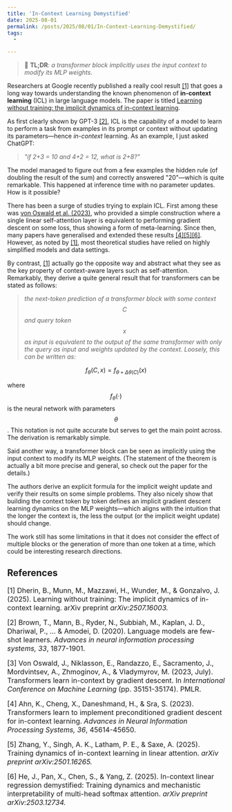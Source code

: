 ```yaml
---
title: 'In-Context Learning Demystified'
date: 2025-08-01
permalink: /posts/2025/08/01/In-Context-Learning-Demystified/
tags:
  - 

---
```


>  📖 **TL;DR**: *a transformer block implicitly uses the input context to 
modify its MLP weights.*

Researchers at Google recently published a really cool result [[1]](#1) 
that goes a long way towards understanding the known phenomenon of **in-context 
learning** (ICL) in large language models. The paper is titled [Learning without 
training: the implicit dynamics of in-context learning](https://arxiv.org/abs/2507.16003). 

As first clearly shown by GPT-3 [[2]](#2), ICL is the capability of a model to 
learn to perform a task from examples in its prompt or context without updating 
its parameters—hence *in-context* learning. As an example, I just asked ChatGPT:

> *"if 2+3 = 10 and 4+2 = 12, what is 2+8?"*

The model managed to figure out from a few examples the hidden rule (of doubling 
the result of the sum) and correctly answered "20"—which is quite remarkable. 
This happened at inference time with no parameter updates. How is it possible?

There has been a surge of studies trying to explain ICL. First among these was 
[von Oswald et al. (2023)](https://proceedings.mlr.press/v202/von-oswald23a.html), 
who provided a simple construction where a single linear self-attention layer is 
equivalent to performing gradient descent on some loss, thus showing a form of 
meta-learning. Since then, many papers have generalised and extended these 
results [[4]](#4)[[5]](#5)[[6]](#6). However, as noted by [[1]](#1), most 
theoretical studies have relied on highly simplified models and data settings.

By contrast, [[1]](#1) actually go the opposite way and abstract what they 
see as the key property of context-aware layers such as self-attention. 
Remarkably, they derive a quite general result that for transformers can be 
stated as follows:

> *the next-token prediction of a transformer block with some context $$C$$ and 
query token $$x$$ as input is equivalent to the output of the same transformer 
with only the query as input and weights updated by the context. 
Loosely, this can be written as:*

$$
f_\theta(C, x) = f_{\theta + \Delta \theta(C)}(x)
$$

where $$f_\theta(\cdot)$$ is the neural network with parameters $$\theta$$. 
This notation is not quite accurate but serves to get the main point across. 
The derivation is remarkably simple.

Said another way, a transformer block can be seen as implicitly using the input 
context to modify its MLP weights. (The statement of the theorem is actually a 
bit more precise and general, so check out the paper for the details.)

The authors derive an explicit formula for the implicit weight update and verify 
their results on some simple problems. They also nicely show that 
building the context token by token defines an implicit gradient descent 
learning dynamics on the MLP weights—which aligns with the intuition that the 
longer the context is, the less the output (or the implicit weight update) 
should change.

The work still has some limitations in that it does not consider the effect of 
multiple blocks or the generation of more than one token at a time, which could 
be interesting research directions.


## References

<p> <font size="3"> <a id="1">[1]</a> 
Dherin, B., Munn, M., Mazzawi, H., Wunder, M., & Gonzalvo, J. (2025). Learning without training: The implicit dynamics of in-context learning. arXiv preprint <i>arXiv:2507.16003.</i> </font> </p>

<p> <font size="3"> <a id="2">[2]</a> 
Brown, T., Mann, B., Ryder, N., Subbiah, M., Kaplan, J. D., Dhariwal, P., ... & Amodei, D. (2020). Language models are few-shot learners. <i>Advances in neural information processing systems, 33</i>, 1877-1901.</font> </p>

<p> <font size="3"> <a id="3">[3]</a> 
Von Oswald, J., Niklasson, E., Randazzo, E., Sacramento, J., Mordvintsev, A., Zhmoginov, A., & Vladymyrov, M. (2023, July). Transformers learn in-context by gradient descent. In <i>International Conference on Machine Learning</i> (pp. 35151-35174). PMLR.</font> </p>

<p> <font size="3"> <a id="4">[4]</a> 
Ahn, K., Cheng, X., Daneshmand, H., & Sra, S. (2023). Transformers learn to implement preconditioned gradient descent for in-context learning. <i>Advances in Neural Information Processing Systems, 36</i>, 45614-45650.</font> </p>

<p> <font size="3"> <a id="5">[5]</a> 
Zhang, Y., Singh, A. K., Latham, P. E., & Saxe, A. (2025). Training dynamics of in-context learning in linear attention. <i>arXiv preprint arXiv:2501.16265.</i> </font> </p>

<p> <font size="3"> <a id="6">[6]</a> 
He, J., Pan, X., Chen, S., & Yang, Z. (2025). In-context linear regression demystified: Training dynamics and mechanistic interpretability of multi-head softmax attention. <i>arXiv preprint arXiv:2503.12734.</i> </font> </p>
